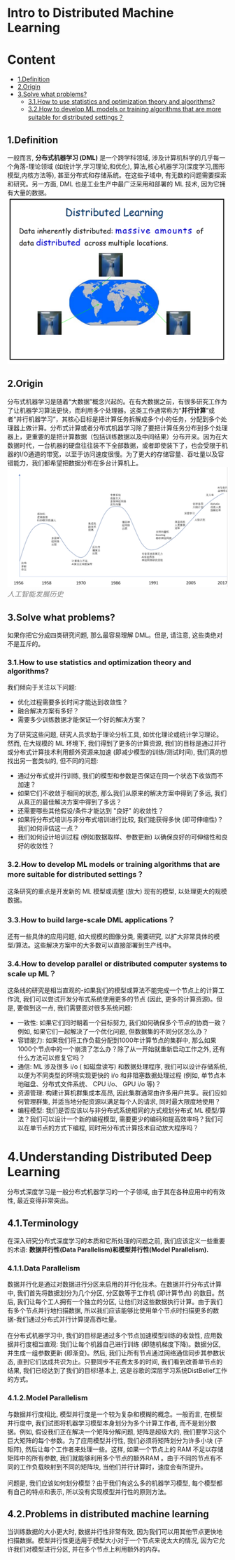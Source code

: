 # Intro to Distributed Machine Learning

# Content

- [1.Definition](#1.definition )
- [2.Origin](#2.origin)
- [3.Solve what problems?](#(3.)solve-what-problems?)
  - [3.1.How to use statistics and optimization theory and algorithms?](#3.1.how-to-use-statistics-and-optimization-theory-and-algorithms?)
  - [3.2.How to develop ML models or training algorithms that are more suitable for distributed settings？](#3.2.how-to-develop-ML-models-or-training-algorithms-that-are-more-suitable-for-distributed-settings？)

##  1.Definition
一般而言, **分布式机器学习 (DML)** 是一个跨学科领域, 涉及计算机科学的几乎每一个角落-理论领域 (如统计学,学习理论,和优化), 算法,核心机器学习(深度学习,图形模型,内核方法等), 甚至分布式和存储系统。在这些子域中, 有无数的问题需要探索和研究。另一方面, DML 也是工业生产中最广泛采用和部署的 ML 技术, 因为它拥有大量的数据。
![DML](https://raw.githubusercontent.com/Huangruopeng/distributed-ML/master/pictures/distributed%20learning.PNG)

## 2.Origin
分布式机器学习是随着“大数据”概念兴起的。在有大数据之前，有很多研究工作为了让机器学习算法更快，而利用多个处理器。这类工作通常称为“**并行计算**”或者“并行机器学习”，其核心目标是把计算任务拆解成多个小的任务，分配到多个处理器上做计算。分布式计算或者分布式机器学习除了要把计算任务分布到多个处理器上，更重要的是把计算数据（包括训练数据以及中间结果）分布开来。因为在大数据时代，一台机器的硬盘往往装不下全部数据，或者即使装下了，也会受限于机器的I/O通道的带宽，以至于访问速度很慢。为了更大的存储容量、吞吐量以及容错能力，我们都希望把数据分布在多台计算机上。
![AI](https://raw.githubusercontent.com/Huangruopeng/distributed-ML/master/pictures/AI%20history.PNG)<font color=gray size=3>*人工智能发展历史*</font>

## 3.Solve what problems?
如果你把它分成四类研究问题, 那么最容易理解 DML。但是, 请注意, 这些类绝对不是互斥的。
### 3.1.How to use statistics and optimization theory and algorithms?
我们倾向于关注以下问题:

* 优化过程需要多长时间才能达到收敛性？
* 融合解决方案有多好？
* 需要多少训练数据才能保证一个好的解决方案？
  
为了研究这些问题, 研究人员求助于理论分析工具, 如优化理论或统计学习理论。然而, 在大规模的 ML 环境下, 我们得到了更多的计算资源, 我们的目标是通过并行或分布式计算技术利用额外资源来加速 (即减少模型的训练/测试时间), 我们真的想找出另一套类似的, 但不同的问题:

* 通过分布式或并行训练, 我们的模型和参数是否保证在同一个状态下收敛而不加速？
* 如果它们不收敛于相同的状态, 那么我们从原来的解决方案中得到了多远, 我们从真正的最佳解决方案中得到了多远？
* 还需要哪些其他假设/条件才能达到 "良好" 的收敛性？
* 如果将分布式培训与非分布式培训进行比较, 我们能获得多快 (即可伸缩性)？我们如何评估这一点？
* 我们如何设计培训过程 (例如数据取样、参数更新) 以确保良好的可伸缩性和良好的收敛性？

### 3.2.How to develop ML models or training algorithms that are more suitable for distributed settings？
这条研究的重点是开发新的 ML 模型或调整 (放大) 现有的模型, 以处理更大的规模数据。

### 3.3.How to build large-scale DML applications？
还有一些具体的应用问题, 如大规模的图像分类, 需要研究, 以扩大非常具体的模型/算法。这些解决方案中的大多数可以直接部署到生产线中。

### 3.4.How to develop parallel or distributed computer systems to scale up ML？
这条线的研究是相当直观的-如果我们的模型或算法不能完成一个节点上的计算工作流, 我们可以尝试开发分布式系统使用更多的节点 (因此, 更多的计算资源)。但是, 要做到这一点, 我们需要面对很多系统问题:
* 一致性: 如果它们同时朝着一个目标努力, 我们如何确保多个节点的协商一致？例如, 如果它们一起解决了一个优化问题, 但数据集的不同分区怎么办？
* 容错能力: 如果我们将工作负载分配到1000年计算节点的集群中, 那么如果1000个节点中的一个崩溃了怎么办？除了从一开始就重新启动工作之外, 还有什么方法可以修复它吗？
* 通信: ML 涉及很多 i/o ( 如磁盘读写) 和数据处理程序, 我们可以设计存储系统, 以便为不同类型的环境实现更快的 i/o 和非阻塞数据处理过程 (例如, 单节点本地磁盘、分布式文件系统、 CPU i/o、 GPU i/o 等)？
* 资源管理: 构建计算机群集成本高昂, 因此集群通常由许多用户共享。我们应如何管理群集, 并适当地分配资源以满足每个人的请求, 同时最大限度地使用？
* 编程模型: 我们是否应该以与非分布式系统相同的方式规划分布式 ML 模型/算法？我们可以设计一个新的编程模型, 需要更少的编码和提高效率吗？我们可以在单节点的方式下编程, 同时用分布式计算技术自动放大程序吗？

# 4.Understanding Distributed Deep Learning
分布式深度学习是一般分布式机器学习的一个子领域, 由于其在各种应用中的有效性, 最近变得非常突出。
## 4.1.Terminology
在深入研究分布式深度学习的本质和它所处理的问题之前, 我们应该定义一些重要的术语: **数据并行性(Data Parallelism)和模型并行性(Model Parallelism).**

### 4.1.1.Data Parallelism
数据并行化是通过对数据进行分区来启用的并行化技术。在数据并行分布式计算中, 我们首先将数据划分为几个分区, 分区数等于工作机 (即计算节点) 的数目。然后, 我们让每个工人拥有一个独立的分区, 让他们对这些数据执行计算。由于我们有多个节点并行地扫描数据, 所以我们应该能够比使用单个节点时扫描更多的数据-我们通过分布式并行计算提高吞吐量。</br>
</br>
在分布式机器学习中, 我们的目标是通过多个节点加速模型训练的收敛性, 应用数据并行度相当直观: 我们让每个机器自己进行训练 (即随机梯度下降)。数据分区, 并生成一组参数更新 (即渐变)。然后, 我们让所有节点通过网络通信同步其参数状态, 直到它们达成共识为止。只要同步不花费太多的时间, 我们看到改善单节点的结果, 我们已经达到了我们的目标!基本上, 这是谷歌的深层学习系统DistBelief工作的方式。

### 4.1.2.Model Parallelism
与数据并行度相比, 模型并行度是一个较为复杂和模糊的概念。一般而言, 在模型并行度中, 我们试图将机器学习模型本身划分为多个计算工作者, 而不是划分数据。例如, 假设我们正在解决一个矩阵分解问题, 矩阵是超级大的, 我们要学习这个巨大矩阵的每个参数。为了应用模型并行性, 我们必须将矩阵划分为许多小块 (子矩阵), 然后让每个工作者来处理一些。这样, 如果一个节点上的 RAM 不足以存储矩阵中的所有参数, 我们就能够利用多个节点的额外RAM 。由于不同的节点有不同的工作负载映射到不同的矩阵块, 当他们并行计算时，速度会有所提升。</br>
</br>
问题是, 我们应该如何划分模型？由于我们有这么多的机器学习模型, 每个模型都有自己的特点和表示, 所以没有实现模型并行性的原则方法。

## 4.2.Problems in distributed machine learning
当训练数据的大小更大时, 数据并行性非常有效, 因为我们可以用其他节点更快地扫描数据。模型并行性更适用于模型大小对于一个节点来说太大的情况, 因为它允许我们对模型进行分区, 并在多个节点上利用额外的内存。</br></br>





